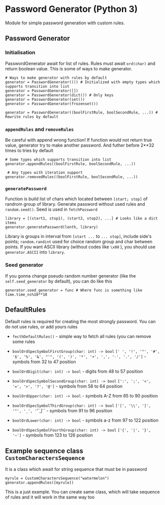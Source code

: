 # Password Generator (Python 3)
Module for simple password generation with custom rules.

## Password Generator
### Initialisation
PasswordGenerator await for list of rules. Rules must await `ord(char)` and return boolean value.
This is some of ways to make generator.
```
# Ways to make generator with rules by default
generator = PasswordGenerator(()) # Initialized with empty types which supports transition into list
generator = PasswordGenerator([])
generator = PasswordGenerator(dict()) # Only keys
generator = PasswordGenerator(set())
generator = PasswordGenerator(frozenset())

generator = PasswordGenerator((boolFirstRule, boolSecondRule, ...)) # Rewrite rules by default
```

### `appendRules` and `removeRules`
Be careful with append wrong function! If function would not return true value, generator try to make another password. And futher before 2**32 times to tries by default
```
# Some types which supports transition into list
generator.appendRules((boolFirstRule, boolSecondRule, ...))

 # Any types with iteration support
generator.removedRules((boolFirstRule, boolSecondRule, ...))
```

### `generatePassword`
Function is build list of chars which located between `[start; stop]` of randrom group of library. Generate password without used rules and `random.seed()`. Seed is used in `fetchPassword`
```
library = [(start1, stop1), (start2, stop2), ...] # Looks like a dict items
generator.generatePassword(lenth, library)
```

Library is groups in interval from `[start ...` to `... stop]`, include side's points; `random.randint` used for choice random group and char between points. If you want ASCII library (without codes like `\x00` ), you should use `generator.ASCII` into `library`.

### Seed generator
If you gonna change pseudo random number generator (like the `self.seed_generator` by default), you can do like this
```
generator.seed_generator = func # Where func is something like time.time_ns%10**10
```

## DefaultRules
Default rules is required for creating the most strongly password. You can do not use rules, or add yours rules

- `fecthDefaultRules()` - simple way to fetch all rules (you can remove some rules

- `boolOrdSpecSymbolFirstGroup(char: int) -> bool`  `[' ', '!', '"', '#', '$', '%', '&', "'", '(', ')', '*', '+', ',', '-', '.', '/']` - symbols from 32 to 47 position

- `boolOrdDigit(char: int) -> bool` - digits from 48 to 57 position

- `boolOrdSpecSymbolSecondGroup(char: int) -> bool`  `[':', ';', '<', '=', '>', '?', '@']` - symbols from 58 to 64 position

- `boolOrdUpper(char: int) -> bool` - symbols A-Z from 65 to 90 position

- `boolOrdSpecSymbolThirdGroup(char: int) -> bool`  `['[', '\\', ']', '^', '_', '`'`,]`` - symbols from 91 to 96 position

- `boolOrdLower(char: int) -> bool` - symbols a-z from 97 to 122 position

- `boolOrdSpecSymbolFourthGroup(char: int) -> bool`  `['{', '|', '}', '~']` - symbols from 123 to 126 position

## Example sequence class `CustomCharactersSequence`
It is a class which await for string sequence that must be in password
```
myrule = CustomCharactersSequence("watermelon")
generator.appendRules([myrule])
```
This is a just example. You can create same class, which will take sequence of rules and it will work in the same way too
